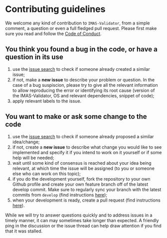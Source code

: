 # Contributing guidelines

We welcome any kind of contribution to `IMAS-Validator`, 
from a simple comment, a question or even a full fledged pull 
request. 
Please first make sure you read and follow the 
[Code of Conduct](CODE_OF_CONDUCT.md).

## You think you found a bug in the code, or have a question in its use
1. use the [issue search](https://github.com/iterorganization/IMAS-imas-validator/issues)
to check if someone already created a similar issue;
3. if not, make a **new issue** to describe your problem or question. 
In the case of a bug suspiscion, please try to give all the relevant 
information to allow reproducing the error or identifying 
its root cause (version of the IMAS-Validator, OS and relevant 
dependencies, snippet of code);
4. apply relevant labels to the issue.

## You want to make or ask some change to the code
1. use the [issue search](https://github.com/iterorganization/IMAS-Validator/issues)
to check if someone already proposed a similar idea/change;
3. if not, create a **new issue** to describe what change you would like to see 
implemented and specify it if you intend to work on it yourself or if some help 
will be needed;
4. wait until some kind of consensus is reached about your idea being relevant, 
at which time the issue will be assigned (to you or someone else who can work on 
this topic);
5. if you do the development yourself, fork the repository to your own Github 
profile and create your own feature branch off of the latest develop commit. 
Make sure to regularly sync your branch with the latest commits from `develop` 
(find instructions 
[here](https://docs.github.com/en/pull-requests/collaborating-with-pull-requests/working-with-forks/syncing-a-fork));
6. when your development is ready, create a pull request (find instructions 
[here](https://docs.github.com/en/pull-requests/collaborating-with-pull-requests/proposing-changes-to-your-work-with-pull-requests/creating-a-pull-request-from-a-fork)).


While we will try to answer questions quickly and to address issues in a timely 
manner, it can may sometimes take longer than expected. A friendly ping in the 
discussion or the issue thread can help draw attention if you find that it was 
stalled.